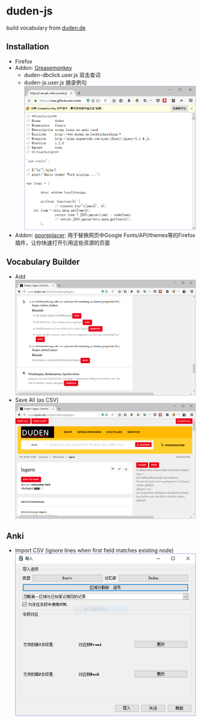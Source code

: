 # duden-js
build vocabulary from [duden.de](http://www.duden.de/)

## Installation

* Firefox
* Addon: [Greasemonkey](https://addons.mozilla.org/zh-CN/firefox/addon/greasemonkey/)
  * duden-dbclick.user.js 双击查词
  * duden-js.user.js 摘录例句
  ![安装Greasemonkey用户脚本](img/安装Greasemonkey用户脚本.PNG)
* Addon: [gooreplacer](https://addons.mozilla.org/zh-CN/firefox/addon/gooreplacer/): 用于替换网页中Google Fonts/API/themes等的Firefox插件，让你快速打开引用这些资源的页面

## Vocabulary Builder

* Add
![示例lagern](img/示例lagern.PNG)
* Save All (as CSV)
![duden-js](img/duden-js.PNG)

## Anki

* Import CSV (ignore lines when first field matches existing node)
![Import CSV](img/Anki-Import.PNG)
